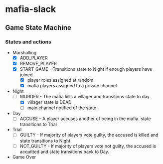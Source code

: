 # mafia-slack
## Game State Machine
### States and actions
- Marshalling
  - [x] ADD_PLAYER
  - [x] REMOVE_PLAYER
  - [x] START_GAME - Transitions state to Night if enough players have joined.
    - [x] player roles assigned at random.
    - [x] mafia players assigned to a private channel.
- Night
  - [ ] MURDER - The mafia kills a villager and transitions state to day.
    - [x] villager state is DEAD
    - [ ] main channel notified of the state
- Day
  - [ ] ACCUSE - A player accuses another of being in the mafia. state transitions to Trial
- Trial
  - [ ] GUILTY - If majority of players vote guilty, the accused is killed and state transitions to Night.
  - [ ] NOT_GUILTY - If majority of players vote not guilty, the accused is acquitted and state transitions back to Day.
- Game Over